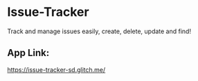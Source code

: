 # Issue-Tracker
Track and manage issues easily, create, delete, update and find!


## App Link:
https://issue-tracker-sd.glitch.me/
